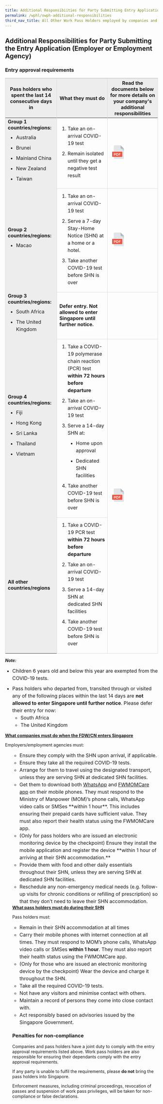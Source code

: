 ```yaml
---
title: Additional Responsibiities for Party Submitting Entry Application 
permalink: /wphl/owph-additional-responsibilities
third_nav_title: All Other Work Pass Holders employed by companies and their dependants
---
```

## Additional Responsibilities for Party Submitting the Entry Application (Employer or Employment Agency)

### Entry approval requirements

<meta name="viewport" content="width=device-width,initial-scale=1,maximum-scale=1,user-scalable=no">
<meta http-equiv="X-UA-Compatible" content="IE=edge,chrome=1">
<meta name="HandheldFriendly" content="true">

<table>
<thead>
  <tr>
    <th style="font-size:16px;border-top:3px solid #D8D8D8; border-left:1px solid #D8D8D8; border-right:1px solid #D8D8D8; background-color:#EDEDED">Pass holders who spent the last 14 consecutive days in </th>
    <th style="font-size:16px;border-top:3px solid #D8D8D8; border-left:1px solid #D8D8D8; border-right:1px solid #D8D8D8; background-color:#EDEDED">What they must do </th>
    <th style="font-size:16px;border-top:3px solid #D8D8D8; border-left:1px solid #D8D8D8; border-right:1px solid #D8D8D8; background-color:#EDEDED">Read the documents below for more details on your company's additional responsibilities </th>
  </tr>
</thead>
<tbody>
  <tr>
    <td style="font-size:16px;border-left:1px solid #D8D8D8; border-right:1px solid #D8D8D8; border-bottom,:1px solid #D8D8D8;  background-color:#EDEDED"><b>Group 1 countries/regions:</b>
    <ol style="margin-top:0px; list-style-type:disc;">
  <li style="font-size:16px; margin-top:10px; margin-bottom:0px;  line-height:1.5;">Australia</li>
<li style="font-size:16px; margin-top:10px; margin-bottom:0px;  line-height:1.5;">Brunei</li>
<li style="font-size:16px; margin-top:10px; margin-bottom:0px;  line-height:1.5;">Mainland China</li>
      <li style="font-size:16px; margin-top:10px; margin-bottom:0px;  line-height:1.5;">New Zealand</li>
      <li style="font-size:16px; margin-top:10px; margin-bottom:0px;  line-height:1.5;">Taiwan</li>
</ol>   
    </td>
    <td style="font-size:16px;border-right:1px solid #D8D8D8; border-bottom:1px solid #D8D8D8; "> <ol style="margin-top:0px; list-style-type:decimal;">
  <li style="font-size:16px; margin-top:10px; margin-bottom:0px;  line-height:1.5;">Take an on-arrival COVID-19 test</li>
<li style="font-size:16px; margin-top:10px; margin-bottom:0px;  line-height:1.5;">Remain isolated until they get a negative test result </li>
</ol> </td>
    <td style="font-size:16px;border-right:1px solid #D8D8D8; border-bottom:1px solid #D8D8D8;">&nbsp<img src="/images/PDF.svg" style="width:30%;"></td>
  </tr>
    <tr>
    <td style="font-size:16px;border-left:1px solid #D8D8D8; border-right:1px solid #D8D8D8; border-bottom,:1px solid #D8D8D8;  background-color:#EDEDED"><b>Group 2 countries/regions:</b>
    <ol style="margin-top:0px; list-style-type:disc;">
  <li style="font-size:16px; margin-top:10px; margin-bottom:0px;  line-height:1.5;">Macao</li>
</ol>   
    </td>
    <td style="font-size:16px;border-right:1px solid #D8D8D8; border-bottom:1px solid #D8D8D8; "> <ol style="margin-top:0px; list-style-type:decimal;">
  <li style="font-size:16px; margin-top:10px; margin-bottom:0px;  line-height:1.5;">Take an on-arrival COVID-19 test</li>
<li style="font-size:16px; margin-top:10px; margin-bottom:0px;  line-height:1.5;">Serve a 7-day Stay-Home Notice (SHN) at a home or a hotel.</li>
      <li style="font-size:16px; margin-top:10px; margin-bottom:0px;  line-height:1.5;">Take another COVID-19 test before SHN is over</li>
</ol> </td>
    <td style="font-size:16px;border-right:1px solid #D8D8D8; border-bottom:1px solid #D8D8D8; ">&nbsp<img src="/images/PDF.svg" style="width:30%;"></td>
  </tr>
    <tr>
    <td style="font-size:16px;border-left:1px solid #D8D8D8; border-right:1px solid #D8D8D8; border-bottom,:1px solid #D8D8D8;  background-color:#EDEDED"><b>Group 3 countries/regions:</b>
<ol style="margin-top:0px; list-style-type:disc;">
<li style="font-size:16px; margin-top:10px; margin-bottom:0px;  line-height:1.5;">South Africa</li>
<li style="font-size:16px; margin-top:10px; margin-bottom:0px;  line-height:1.5;">The United Kingdom</li>
</ol>
    </td>
    <td style="font-size:16px;border-right:1px solid #D8D8D8; border-bottom:1px solid #D8D8D8;"><b>Defer entry. Not allowed to enter Singapore until further notice.</b></td>
<td style="font-size:16px;border-right:1px solid #D8D8D8; border-bottom:1px solid #D8D8D8;">&nbsp</td>
  </tr>
  <tr>
    <td style="font-size:16px;border-left:1px solid #D8D8D8; border-right:1px solid #D8D8D8; border-bottom,:1px solid #D8D8D8;  background-color:#EDEDED"><b>Group 4 countries/regions:</b>
    <ol style="margin-top:0px; list-style-type:disc;">
  <li style="font-size:16px; margin-top:10px; margin-bottom:0px;  line-height:1.5;">Fiji</li>
        <li style="font-size:16px; margin-top:10px; margin-bottom:0px;  line-height:1.5;">Hong Kong</li>
        <li style="font-size:16px; margin-top:10px; margin-bottom:0px;  line-height:1.5;">Sri Lanka</li>
        <li style="font-size:16px; margin-top:10px; margin-bottom:0px;  line-height:1.5;">Thailand</li>
        <li style="font-size:16px; margin-top:10px; margin-bottom:0px;  line-height:1.5;">Vietnam</li>
</ol>   
    </td>
    <td style="font-size:16px;border-right:1px solid #D8D8D8; border-bottom:1px solid #D8D8D8; "> <ol style="margin-top:0px; list-style-type:decimal;">
  <li style="font-size:16px; margin-top:10px; margin-bottom:0px;  line-height:1.5;">Take a COVID-19 polymerase chain reaction (PCR) test <b>within 72 hours before departure</b></li>
        <li style="font-size:16px; margin-top:10px; margin-bottom:0px;  line-height:1.5;">Take an on-arrival COVID-19 test</li>
<li style="font-size:16px; margin-top:10px; margin-bottom:0px;  line-height:1.5;">Serve a 14-day SHN at: 
      <ol style="margin-top:0px; list-style-type:disc;">
        <li style="font-size:16px; margin-top:10px; margin-bottom:0px;  line-height:1.5;">Home upon approval</li>
         <li style="font-size:16px; margin-top:10px; margin-bottom:0px;  line-height:1.5;">Dedicated SHN facilities</li>        
  </ol>      
      </li>
      <li style="font-size:16px; margin-top:10px; margin-bottom:0px;  line-height:1.5;">Take another COVID-19 test before SHN is over</li>
</ol> </td>
    <td rowspan ="2" style="font-size:16px;border-right:1px solid #D8D8D8; border-bottom:1px solid #D8D8D8; ">&nbsp<img src="/images/PDF.svg" style="width:30%;"></td>
  </tr>
    <tr>
    <td style="font-size:16px;border-left:1px solid #D8D8D8; border-right:1px solid #D8D8D8; border-bottom,:1px solid #D8D8D8;  background-color:#EDEDED"><b>All other countries/regions</b>
    </td>
    <td style="font-size:16px;border-right:1px solid #D8D8D8; border-bottom:1px solid #D8D8D8; "> <ol style="margin-top:0px; list-style-type:decimal;">
  <li style="font-size:16px; margin-top:10px; margin-bottom:0px;  line-height:1.5;">Take a COVID-19 PCR test <b>within 72 hours before departure</b> </li>
        <li style="font-size:16px; margin-top:10px; margin-bottom:0px;  line-height:1.5;">Take an on-arrival COVID-19 test </li>
      <li style="font-size:16px; margin-top:10px; margin-bottom:0px;  line-height:1.5;">Serve a 14-day SHN at dedicated SHN facilities</li>
            <li style="font-size:16px; margin-top:10px; margin-bottom:0px;  line-height:1.5;">Take another COVID-19 test before SHN is over</li>
</ol> </td>
  </tr>
    </tbody>
</table>

<i><b>Note:</b></i> 

<ul>
        <li style="font-size:16px; margin-top:10px; margin-bottom:0px;  line-height:1.5;">Children 6 years old and below this year are exempted from the COVID-19 tests.</li>
         <li style="font-size:16px; margin-top:10px; margin-bottom:0px;  line-height:1.5;">Pass holders who departed from, transited through or visited any of the following places within the last 14 days are <b>not allowed to enter Singapore until further notice</b>. Please defer their entry for now:
<ul>
  <li style="font-size:16px; line-height:1.5;">South Africa</li>
  <li style="font-size:16px; line-height:1.5;">The United Kingdom</li>
</ul>
</li>        
</ul>      

<u><b>What companies must do when the FDW/CN enters Singapore</b></u>

Employers/employment agencies must:
<ul>
<ul>
  <li style="font-size:16px; line-height:1.5;">Ensure they comply with the SHN upon arrival, if applicable.</li>
  <li style="font-size:16px; line-height:1.5;">Ensure they take all the required COVID-19 tests.</li>
<li style="font-size:16px; line-height:1.5;">Arrange for them to travel using the designated transport, unless they are serving SHN at dedicated SHN facilities.</li>
<li style="font-size:16px; line-height:1.5;">Get them to download both <a href="https://www.whatsapp.com/" target="_blank">WhatsApp</a> and <a href="http://www.mom.gov.sg/-/media/mom/documents/foreign-manpower/fwmomcare/fwmomcare-user-guide.pdf" target="_blank">FWMOMCare app</a> on their mobile phones. They must respond to the Ministry of Manpower (MOM)’s phone calls, WhatsApp video calls or SMSes **within 1 hour**. This includes ensuring their prepaid cards have sufficient value. They must also report their health status using the FWMOMCare app.</li>
<li style="font-size:16px; line-height:1.5;">(Only for pass holders who are issued an electronic monitoring device by the checkpoint) Ensure they install the mobile application and register the device **within 1 hour of arriving at their SHN accommodation.**</li>
<li style="font-size:16px; line-height:1.5;">Provide them with food and other daily essentials throughout their SHN, unless they are serving SHN at dedicated SHN facilities.</li>
<li style="font-size:16px; line-height:1.5;">Reschedule any non-emergency medical needs (e.g. follow-up visits for chronic conditions or refilling of prescription) so that they don’t need to leave their SHN accommodation.</li>
</ul>

<div id="FWResponsibiities"></div>
<u><b>What pass holders must do during their SHN</b></u>

Pass holders must:
<ul>
<li style="font-size:16px; line-height:1.5;">Remain in their SHN accommodation at all times</li>
<li style="font-size:16px; line-height:1.5;">Carry their mobile phones with internet connection at all times. They must respond to MOM’s phone calls, WhatsApp video calls or SMSes <b>within 1 hour</b>. They must also report their health status using the FWMOMCare app.</li>
<li style="font-size:16px; line-height:1.5;">(Only for those who are issued an electronic monitoring device by the checkpoint) Wear the device and charge it throughout the SHN.</li>
<li style="font-size:16px; line-height:1.5;">Take all the required COVID-19 tests.</li>
<li style="font-size:16px; line-height:1.5;">Not have any visitors and minimise contact with others.</li>
<li style="font-size:16px; line-height:1.5;">Maintain a record of persons they come into close contact with.</li>
<li style="font-size:16px; line-height:1.5;">Act responsibly based on advisories issued by the Singapore Government.</li>
</ul>

### Penalties for non-compliance

Companies and pass holders have a joint duty to comply with the entry approval requirements listed above. Work pass holders are also responsible for ensuring their dependants comply with the entry approval requirements.
 
If any party is unable to fulfil the requirements, please <b>do not</b> bring the pass holders into Singapore.

Enforcement measures, including criminal proceedings, revocation of passes and suspension of work pass privileges, will be taken for non-compliance or false declarations. 
